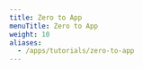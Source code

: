 ```yaml
---
title: Zero to App
menuTitle: Zero to App
weight: 10
aliases:
  - /apps/tutorials/zero-to-app
---
```

